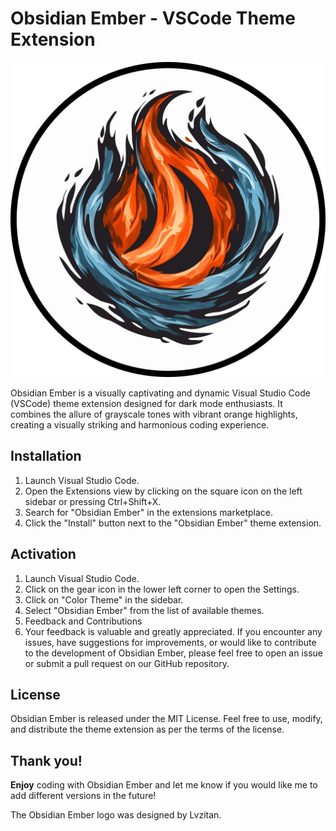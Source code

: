 # Obsidian Ember - VSCode Theme Extension

![Logo](./assets/obsidian-ember-logo.png)

Obsidian Ember is a visually captivating and dynamic Visual Studio Code (VSCode) theme extension designed for dark mode enthusiasts. It combines the allure of grayscale tones with vibrant orange highlights, creating a visually striking and harmonious coding experience.

## Installation

1. Launch Visual Studio Code.
2. Open the Extensions view by clicking on the square icon on the left sidebar or pressing Ctrl+Shift+X.
3. Search for "Obsidian Ember" in the extensions marketplace.
4. Click the "Install" button next to the "Obsidian Ember" theme extension.

## Activation

1. Launch Visual Studio Code.
2. Click on the gear icon in the lower left corner to open the Settings.
3. Click on "Color Theme" in the sidebar.
4. Select "Obsidian Ember" from the list of available themes.
5. Feedback and Contributions
6. Your feedback is valuable and greatly appreciated. If you encounter any issues, have suggestions for improvements, or would like to contribute to the development of Obsidian Ember, please feel free to open an issue or submit a pull request on our GitHub repository.

## License

Obsidian Ember is released under the MIT License. Feel free to use, modify, and distribute the theme extension as per the terms of the license.

## Thank you!

**Enjoy** coding with Obsidian Ember and let me know if you would like me to add different versions in the future!

The Obsidian Ember logo was designed by Lvzitan.
